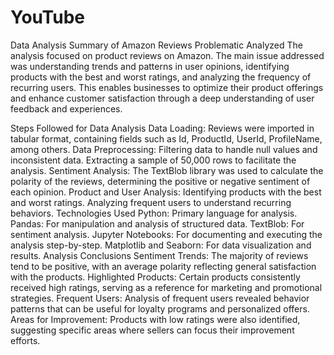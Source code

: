 # YouTube
Data Analysis Summary of Amazon Reviews
Problematic Analyzed
The analysis focused on product reviews on Amazon. The main issue addressed was understanding trends and patterns in user opinions, identifying products with the best and worst ratings, and analyzing the frequency of recurring users. This enables businesses to optimize their product offerings and enhance customer satisfaction through a deep understanding of user feedback and experiences.

Steps Followed for Data Analysis
Data Loading: Reviews were imported in tabular format, containing fields such as Id, ProductId, UserId, ProfileName, among others.
Data Preprocessing:
Filtering data to handle null values and inconsistent data.
Extracting a sample of 50,000 rows to facilitate the analysis.
Sentiment Analysis: The TextBlob library was used to calculate the polarity of the reviews, determining the positive or negative sentiment of each opinion.
Product and User Analysis:
Identifying products with the best and worst ratings.
Analyzing frequent users to understand recurring behaviors.
Technologies Used
Python: Primary language for analysis.
Pandas: For manipulation and analysis of structured data.
TextBlob: For sentiment analysis.
Jupyter Notebooks: For documenting and executing the analysis step-by-step.
Matplotlib and Seaborn: For data visualization and results.
Analysis Conclusions
Sentiment Trends: The majority of reviews tend to be positive, with an average polarity reflecting general satisfaction with the products.
Highlighted Products: Certain products consistently received high ratings, serving as a reference for marketing and promotional strategies.
Frequent Users: Analysis of frequent users revealed behavior patterns that can be useful for loyalty programs and personalized offers.
Areas for Improvement: Products with low ratings were also identified, suggesting specific areas where sellers can focus their improvement efforts.
